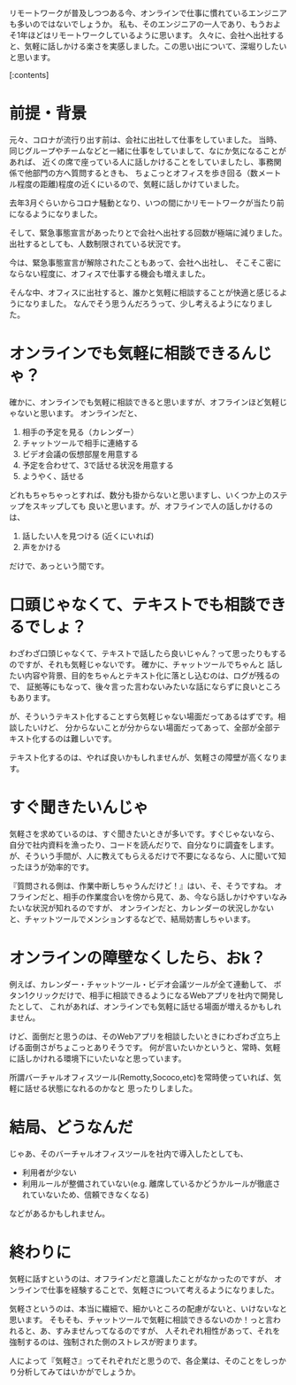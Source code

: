 <!-- 
title: リモートワークになってから『気軽にすぐ聞く』ことが難しくなった
date: 2021-03-10T20:00:00+09:00
draft: true
description: 
image: 
icon: 😕
-->

リモートワークが普及しつつある今、オンラインで仕事に慣れているエンジニアも多いのではないでしょうか。
私も、そのエンジニアの一人であり、もうおよそ1年ほどはリモートワークしているように思います。
久々に、会社へ出社すると、気軽に話しかける楽さを実感しました。この思い出について、深堀りしたいと思います。

[:contents]

# 前提・背景

元々、コロナが流行り出す前は、会社に出社して仕事をしていました。
当時、同じグループやチームなどと一緒に仕事をしていまして、なにか気になることがあれば、
近くの席で座っている人に話しかけることをしていましたし、事務関係で他部門の方へ質問するときも、
ちょこっとオフィスを歩き回る（数メートル程度の距離)程度の近くにいるので、気軽に話しかけていました。

去年3月ぐらいからコロナ騒動となり、いつの間にかリモートワークが当たり前になるようになりました。

そして、緊急事態宣言があったりとで会社へ出社する回数が極端に減りました。
出社するとしても、人数制限されている状況です。

今は、緊急事態宣言が解除されたこともあって、会社へ出社し、
そこそこ密にならない程度に、オフィスで仕事する機会も増えました。

そんな中、オフィスに出社すると、誰かと気軽に相談することが快適と感じるようになりました。
なんでそう思うんだろうって、少し考えるようになりました。

# オンラインでも気軽に相談できるんじゃ？

確かに、オンラインでも気軽に相談できると思いますが、オフラインほど気軽じゃないと思います。
オンラインだと、

1. 相手の予定を見る（カレンダー）
2. チャットツールで相手に連絡する
3. ビデオ会議の仮想部屋を用意する
4. 予定を合わせて、3で話せる状況を用意する
5. ようやく、話せる

どれもちゃちゃっとすれば、数分も掛からないと思いますし、いくつか上のステップをスキップしても
良いと思います。が、オフラインで人の話しかけるのは、

1. 話したい人を見つける (近くにいれば)
2. 声をかける

だけで、あっという間です。

# 口頭じゃなくて、テキストでも相談できるでしょ？

わざわざ口頭じゃなくて、テキストで話したら良いじゃん？って思ったりもするのですが、それも気軽じゃないです。
確かに、チャットツールでちゃんと 話したい内容や背景、目的をちゃんとテキスト化に落とし込むのは、ログが残るので、
証拠等にもなって、後々言った言わないみたいな話にならずに良いところもあります。

が、そういうテキスト化することすら気軽じゃない場面だってあるはずです。相談したいけど、
分からないことが分からない場面だってあって、全部が全部テキスト化するのは難しいです。

テキスト化するのは、やれば良いかもしれませんが、気軽さの障壁が高くなります。

# すぐ聞きたいんじゃ

気軽さを求めているのは、すぐ聞きたいときが多いです。すぐじゃないなら、
自分で社内資料を漁ったり、コードを読んだりで、自分なりに調査をします。
が、そういう手間が、人に教えてもらえるだけで不要になるなら、人に聞いて知ったほうが効率的です。

『質問される側は、作業中断しちゃうんだけど！』はい、そ、そうですね。
オフラインだと、相手の作業度合いを傍から見て、あ、今なら話しかけやすいなみたいな状況が知れるのですが、
オンラインだと、カレンダーの状況しかないと、チャットツールでメンションするなどで、結局妨害しちゃいます。

# オンラインの障壁なくしたら、おk？

例えば、カレンダー・チャットツール・ビデオ会議ツールが全て連動して、
ボタン1クリックだけで、相手に相談できるようになるWebアプリを社内で開発したとして、
これがあれば、オンラインでも気軽に話せる場面が増えるかもしれません。

けど、面倒だと思うのは、そのWebアプリを相談したいときにわざわざ立ち上げる面倒さがちょこっとありそうです。
何が言いたいかというと、常時、気軽に話しかけれる環境下にいたいなと思っています。

所謂バーチャルオフィスツール(Remotty,Sococo,etc)を常時使っていれば、気軽に話せる状態になれるのかなと
思ったりしました。

# 結局、どうなんだ

じゃあ、そのバーチャルオフィスツールを社内で導入したとしても、

* 利用者が少ない
* 利用ルールが整備されていない(e.g. 離席しているかどうかルールが徹底されていないため、信頼できなくなる)

などがあるかもしれません。

# 終わりに

気軽に話すというのは、オフラインだと意識したことがなかったのですが、
オンラインで仕事を経験することで、気軽さについて考えるようになりました。

気軽さというのは、本当に繊細で、細かいところの配慮がないと、いけないなと思います。
そもそも、チャットツールで気軽に相談できるないのか！っと言われると、あ、すみませんってなるのですが、
人それぞれ相性があって、それを強制するのは、強制された側のストレスが貯まります。

人によって『気軽さ』ってそれぞれだと思うので、各企業は、そのことをしっかり分析してみてはいかがでしょうか。
